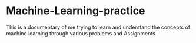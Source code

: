 # Machine-Learning-practice
This is a documentary of me trying to learn and understand the concepts of machine learning through various problems and Assignments.
